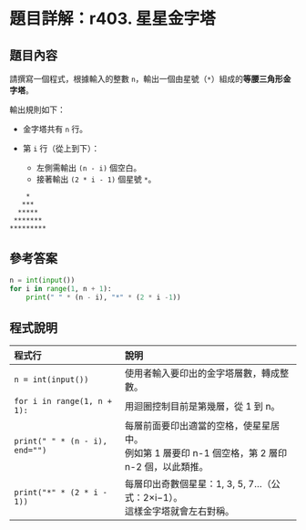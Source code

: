 # 題目詳解：r403. 星星金字塔


## 題目內容

請撰寫一個程式，根據輸入的整數 `n`，輸出一個由星號（`*`）組成的**等腰三角形金字塔**。

輸出規則如下：

* 金字塔共有 `n` 行。
* 第 `i` 行（從上到下）：

  * 左側需輸出 `(n - i)` 個空白。
  * 接著輸出 `(2 * i - 1)` 個星號 `*`。



```
    *
   ***
  *****
 *******
*********
```

## 參考答案
```python 
n = int(input())
for i in range(1, n + 1): 
    print(" " * (n - i), "*" * (2 * i -1))
```

## 程式說明

| 程式行                            | 說明                                                          |
| :----------------------------- | :---------------------------------------------------------- |
| `n = int(input())`  | 使用者輸入要印出的金字塔層數，轉成整數。                                        |
| `for i in range(1, n + 1):`    | 用迴圈控制目前是第幾層，從 1 到 n。                                        |
| `print(" " * (n - i), end="")` | 每層前面要印出適當的空格，使星星居中。<br>例如第 1 層要印 n-1 個空格，第 2 層印 n-2 個，以此類推。 |
| `print("*" * (2 * i - 1))`     | 每層印出奇數個星星：1, 3, 5, 7…（公式：2×i−1）。<br>這樣金字塔就會左右對稱。            |

